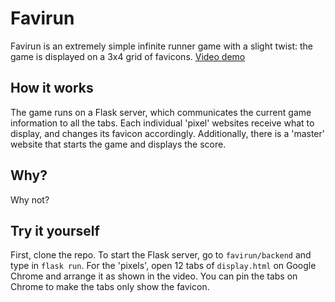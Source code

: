 # Favirun
Favirun is an extremely simple infinite runner game with a slight twist: the game is displayed on a 3x4 grid of favicons. [Video demo](https://youtu.be/oyQh9jWlNg0)

## How it works
The game runs on a Flask server, which communicates the current game information to all the tabs. Each individual 'pixel' websites receive what to display, and changes its favicon accordingly. Additionally, there is a 'master' website that starts the game and displays the score.

## Why?
Why not?

## Try it yourself
First, clone the repo. To start the Flask server, go to `favirun/backend` and type in `flask run`. For the 'pixels', open 12 tabs of `display.html` on Google Chrome and arrange it as shown in the video. You can pin the tabs on Chrome to make the tabs only show the favicon.
